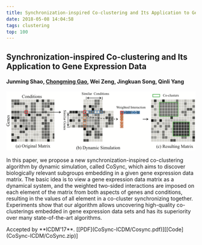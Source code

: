 ```yaml
---
title: Synchronization-inspired Co-clustering and Its Application to Gene Expression Data
date: 2018-05-08 14:04:58
tags: clustering
top: 100
---
```




## Synchronization-inspired Co-clustering and Its Application to Gene Expression Data  

#### Junming Shao, **<u>Chongming Gao</u>**, Wei Zeng, Jingkuan Song, Qinli Yang 

![Cosync](CoSync-ICDM/Cosync.png)

<abstract>In this paper, we propose a new synchronization-inspired co-clustering algorithm by dynamic simulation, called CoSync, which aims to discover biologically relevant subgroups embedding in a given gene expression data matrix. The basic idea is to view a gene expression data matrix as a dynamical system, and the weighted two-sided interactions are imposed on each element of the matrix from both aspects of genes and conditions, resulting in the values of all element in a co-cluster synchronizing together. Experiments show that our algorithm allows uncovering high-quality co-clusterings embedded in gene expression data sets and has its superiority over many state-of-the-art algorithms.</abstract>

<div><inf>Accepted by **ICDM'17**. <attached> [[PDF](CoSync-ICDM/Cosync.pdf)][[Code](CoSync-ICDM/CoSync.zip)]</attached></inf></div>